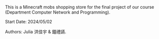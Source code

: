 This is a Minecraft mobs shopping store for the final project of our course (Department Computer Network and Programming).

Start Date: 2024/05/02

Authors: Julia 洪佳宇 & 鐘禮讌.
